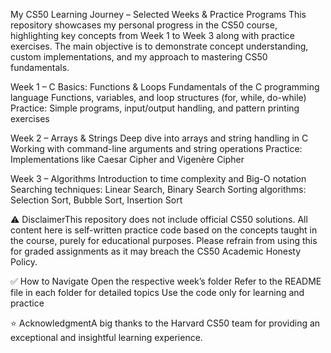 My CS50 Learning Journey – Selected Weeks & Practice Programs
This repository showcases my personal progress in the CS50 course, highlighting key concepts from Week 1 to Week 3 along with practice exercises.
The main objective is to demonstrate concept understanding, custom implementations, and my approach to mastering CS50 fundamentals.

Week 1 – C Basics: Functions & Loops
Fundamentals of the C programming language
Functions, variables, and loop structures (for, while, do-while)
Practice: Simple programs, input/output handling, and pattern printing exercises

Week 2 – Arrays & Strings
Deep dive into arrays and string handling in C
Working with command-line arguments and string operations
Practice: Implementations like Caesar Cipher and Vigenère Cipher

Week 3 – Algorithms
Introduction to time complexity and Big-O notation
Searching techniques: Linear Search, Binary Search
Sorting algorithms: Selection Sort, Bubble Sort, Insertion Sort

⚠ DisclaimerThis repository does not include official CS50 solutions.
All content here is self-written practice code based on the concepts taught in the course, purely for educational purposes.
Please refrain from using this for graded assignments as it may breach the CS50 Academic Honesty Policy.

✅ How to Navigate
Open the respective week’s folder
Refer to the README file in each folder for detailed topics
Use the code only for learning and practice

⭐ AcknowledgmentA big thanks to the Harvard CS50 team for providing an exceptional and insightful learning experience.

